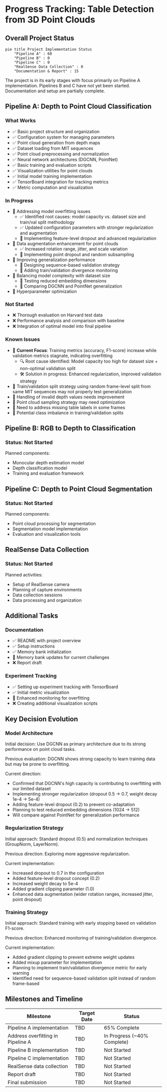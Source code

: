 # Progress Tracking: Table Detection from 3D Point Clouds

## Overall Project Status

```mermaid
pie title Project Implementation Status
    "Pipeline A" : 60
    "Pipeline B" : 0
    "Pipeline C" : 0
    "RealSense Data Collection" : 0
    "Documentation & Report" : 15
```

The project is in its early stages with focus primarily on Pipeline A implementation. Pipelines B and C have not yet been started. Documentation and setup are partially complete.

## Pipeline A: Depth to Point Cloud Classification

### What Works

- ✅ Basic project structure and organization
- ✅ Configuration system for managing parameters
- ✅ Point cloud generation from depth maps
- ✅ Dataset loading from MIT sequences
- ✅ Point cloud preprocessing and normalization
- ✅ Neural network architectures (DGCNN, PointNet)
- ✅ Basic training and evaluation scripts
- ✅ Visualization utilities for point clouds
- ✅ Initial model training implementation
- ✅ TensorBoard integration for tracking metrics
- ✅ Metric computation and visualization

### In Progress

- 🔄 Addressing model overfitting issues
  - ✅ Identified root causes: model capacity vs. dataset size and train/val split methodology
  - ✅ Updated configuration parameters with stronger regularization and augmentation
  - 🔄 Implementing feature-level dropout and advanced regularization
- 🔄 Data augmentation enhancement for point clouds
  - ✅ Increased rotation range, jitter, and scale variation
  - 🔄 Implementing point dropout and random subsampling
- 🔄 Improving generalization performance
  - 🔄 Designing sequence-based validation strategy
  - 🔄 Adding train/validation divergence monitoring
- 🔄 Balancing model complexity with dataset size
  - 🔄 Testing reduced embedding dimensions
  - 🔄 Comparing DGCNN and PointNet generalization
- 🔄 Hyperparameter optimization

### Not Started

- ❌ Thorough evaluation on Harvard test data
- ❌ Performance analysis and comparison with baseline
- ❌ Integration of optimal model into final pipeline

### Known Issues

- 🐞 **Current Focus**: Training metrics (accuracy, F1-score) increase while validation metrics stagnate, indicating overfitting
  - 🔍 Root cause identified: Model capacity too high for dataset size + non-optimal validation split
  - 🛠️ Solution in progress: Enhanced regularization, improved validation strategy
- 🐞 Train/validation split strategy using random frame-level split from same MIT sequences may not properly test generalization
- 🐞 Handling of invalid depth values needs improvement
- 🐞 Point cloud sampling strategy may need optimization
- 🐞 Need to address missing table labels in some frames
- 🐞 Potential class imbalance in training/validation splits

## Pipeline B: RGB to Depth to Classification

### Status: Not Started

Planned components:
- Monocular depth estimation model
- Depth classification model
- Training and evaluation framework

## Pipeline C: Depth to Point Cloud Segmentation

### Status: Not Started

Planned components:
- Point cloud processing for segmentation
- Segmentation model implementation
- Evaluation and visualization tools

## RealSense Data Collection

### Status: Not Started

Planned activities:
- Setup of RealSense camera
- Planning of capture environments
- Data collection sessions
- Data processing and organization

## Additional Tasks

### Documentation

- ✅ README with project overview
- ✅ Setup instructions
- ✅ Memory bank initialization
- 🔄 Memory bank updates for current challenges
- ❌ Report draft

### Experiment Tracking

- ✅ Setting up experiment tracking with TensorBoard
- ✅ Initial metric visualization
- 🔄 Enhanced monitoring for overfitting
- ❌ Creating additional visualization scripts

## Key Decision Evolution

### Model Architecture

Initial decision: Use DGCNN as primary architecture due to its strong performance on point cloud tasks.

Previous evaluation: DGCNN shows strong capacity to learn training data but may be prone to overfitting.

Current direction:
- Confirmed that DGCNN's high capacity is contributing to overfitting with our limited dataset
- Implementing stronger regularization (dropout 0.5 → 0.7, weight decay 1e-4 → 5e-4)
- Adding feature-level dropout (0.2) to prevent co-adaptation
- Planning to test reduced embedding dimensions (1024 → 512)
- Will compare against PointNet for generalization performance

### Regularization Strategy

Initial approach: Standard dropout (0.5) and normalization techniques (GroupNorm, LayerNorm).

Previous direction: Exploring more aggressive regularization.

Current implementation:
- Increased dropout to 0.7 in the configuration
- Added feature-level dropout concept (0.2)
- Increased weight decay to 5e-4
- Added gradient clipping parameter (1.0)
- Enhanced data augmentation (wider rotation ranges, increased jitter, point dropout)

### Training Strategy

Initial approach: Standard training with early stopping based on validation F1-score.

Previous direction: Enhanced monitoring of training/validation divergence.

Current implementation:
- Added gradient clipping to prevent extreme weight updates
- Added mixup parameter for implementation
- Planning to implement train/validation divergence metric for early warning
- Identified need for sequence-based validation split instead of random frame-based

## Milestones and Timeline

| Milestone | Target Date | Status |
|-----------|-------------|--------|
| Pipeline A implementation | TBD | 65% Complete |
| Address overfitting in Pipeline A | TBD | In Progress (~40% Complete) |
| Pipeline B implementation | TBD | Not Started |
| Pipeline C implementation | TBD | Not Started |
| RealSense data collection | TBD | Not Started |
| Report draft | TBD | Not Started |
| Final submission | TBD | Not Started |
